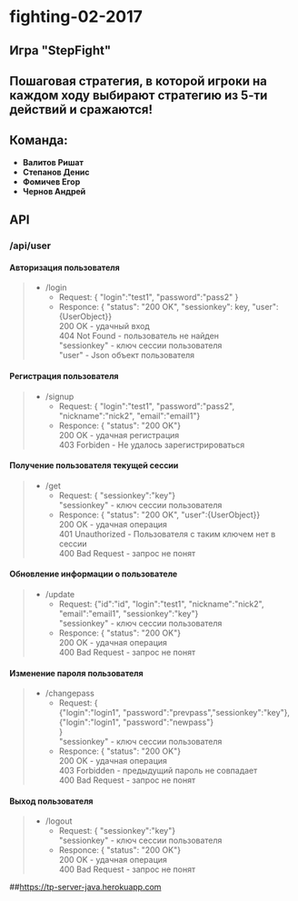 # fighting-02-2017
## Игра "StepFight"
## Пошаговая стратегия, в которой игроки на каждом ходу выбирают стратегию из 5-ти действий и сражаются!
## Команда:
* **Валитов Ришат**
* **Степанов Денис**
* **Фомичев Егор**
* **Чернов Андрей**

## API
### /api/user
#### Авторизация пользователя
>* /login 
>   * Request: 
        { "login":"test1",
          "password":"pass2" }
>   * Responce:
        { "status": "200 OK", "sessionkey": key, "user":{UserObject}}        
         200 OK - удачный вход  
         404 Not Found - пользователь не найден  
         "sessionkey" - ключ сессии пользователя  
         "user" - Json объект пользователя
#### Регистрация пользователя
>* /signup
>    * Request: 
        { "login":"test1",
          "password":"pass2", "nickname":"nick2", "email":"email1"}
>    * Responce:
        { "status": "200 OK"}        
         200 OK - удачная регистрация  
         403 Forbiden - Не удалось зарегистрироваться
#### Получение пользователя текущей сессии
>* /get
>    * Request: 
            { "sessionkey":"key"}  
            "sessionkey" - ключ сессии пользователя
>    * Responce:
            { "status": "200 OK", "user":{UserObject}}        
             200 OK - удачная операция  
             401 Unauthorized - Пользователя с таким ключем нет в сессии  
             400 Bad Request - запрос не понят  

#### Обновление информации о пользователе
>* /update
>    * Request: 
            {"id":"id", "login":"test1", "nickname":"nick2", "email":"email1", "sessionkey":"key"}  
            "sessionkey" - ключ сессии пользователя
>    * Responce:
            { "status": "200 OK"}        
             200 OK - удачная операция  
             400 Bad Request - запрос не понят  
#### Изменение пароля пользователя
>* /changepass
>    * Request: 
            {  
                {"login":"login1", "password":"prevpass","sessionkey":"key"},  
                {"login":"login1", "password":"newpass"}  
            }  
            "sessionkey" - ключ сессии пользователя
>    * Responce:
            { "status": "200 OK"}        
             200 OK - удачная операция  
             403 Forbidden - предыдущий пароль не совпадает  
             400 Bad Request - запрос не понят
#### Выход пользователя
>* /logout
>     * Request: 
             { "sessionkey":"key"}  
             "sessionkey" - ключ сессии пользователя
>     * Responce:
             { "status": "200 OK"}        
              200 OK - удачная операция  
              400 Bad Request - запрос не понят



##<https://tp-server-java.herokuapp.com>